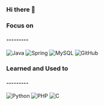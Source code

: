 ### Hi there 👋


### Focus on


#### ---------

![Java](https://img.shields.io/badge/java-%23ED8B00.svg?style=for-the-badge&logo=openjdk&logoColor=white)
![Spring](https://img.shields.io/badge/spring-%236DB33F.svg?style=for-the-badge&logo=spring&logoColor=white)
![MySQL](https://img.shields.io/badge/mysql-%2300f.svg?style=for-the-badge&logo=mysql&logoColor=white)
![GitHub](https://img.shields.io/badge/github-%23121011.svg?style=for-the-badge&logo=github&logoColor=white)

### Learned and Used to


#### ---------

![Python](https://img.shields.io/badge/python-3670A0?style=for-the-badge&logo=python&logoColor=ffdd54)
![PHP](https://img.shields.io/badge/php-%23777BB4.svg?style=for-the-badge&logo=php&logoColor=white)
![C](https://img.shields.io/badge/c-%2300599C.svg?style=for-the-badge&logo=c&logoColor=white)

<!--
**dali186/dali186** is a ✨ _special_ ✨ repository because its `README.md` (this file) appears on your GitHub profile.

Here are some ideas to get you started:

- 🔭 I’m currently working on ...
- 🌱 I’m currently learning ...
- 👯 I’m looking to collaborate on ...
- 🤔 I’m looking for help with ...
- 💬 Ask me about ...
- 📫 How to reach me: ...
- 😄 Pronouns: ...
- ⚡ Fun fact: ...
-->

<!-- <div style="display: flex; align-items: flex-start;"><img src="https://techstack-generator.vercel.app/github-icon.svg" alt="icon" width="72" height="72" /><img src="https://techstack-generator.vercel.app/mysql-icon.svg" alt="icon" width="72" height="72" /><img src="https://techstack-generator.vercel.app/java-icon.svg" alt="icon" width="72" height="72" /></div> -->
<!--![Java](https://img.shields.io/badge/java-%23ED8B00.svg?style=for-the-badge&logo=java&logoColor=white) -->
